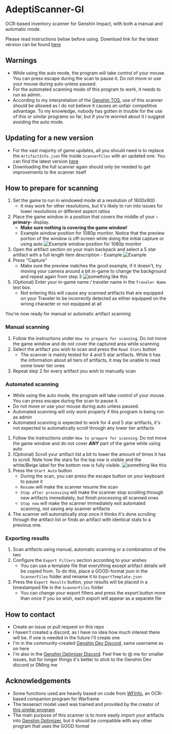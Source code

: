 # AdeptiScanner-GI
OCR-based inventory scanner for Genshin Impact, with both a manual and automatic mode.

Please read instructions below before using. Download link for the latest version can be found [here](https://github.com/D1firehail/AdeptiScanner-GI/releases)

## Warnings
- While using the auto mode, the program will take control of your mouse. You can press escape during the scan to pause it. Do not move or use your mouse during auto unless paused.
- For the automated scanning mode of this program to work, it needs to run as admin. 
- According to my interpretation of the [Genshin TOS](https://genshin.mihoyo.com/en/company/terms), use of this scanner should be allowed as I do not believe it causes an unfair competitive advantage. To my knowledge, nobody has gotten in trouble for the use of this or similar programs so far, but if you're worried about it I suggest avoiding the auto mode.

## Updating for a new version
- For the vast majority of game updates, all you should need is to replace the `ArtifactInfo.json` file inside `ScannerFiles` with an updated one. You can find the latest version [here](https://raw.githubusercontent.com/D1firehail/AdeptiScanner-GI/master/AdeptiScanner%20GI/ScannerFiles/ArtifactInfo.json)
- Downloading the full scanner again should only be needed to get improvements to the scanner itself

## How to prepare for scanning
1. Set the game to run in windowed mode at a resolution of 1600x900
    - It may work for other resolutions, but it's likely to run into issues for lower resolutions or different aspect ratios
2. Place the game window in a position that covers the middle of your **-primary-** display. 
    - **Make sure nothing is covering the game window!**
    - Example window position for 1080p monitor. Notice that the preview portion of the window is off-screen while doing the initial capture or using auto ![Example window position for 1080p monitor](https://github.com/D1firehail/AdeptiScanner-GI/blob/master/1080p-example.png?raw=true)
3. Open the artifact section on your main backpack and select a 5 star artifact with a full length item description
        - Example ![Example](https://github.com/D1firehail/AdeptiScanner-GI/blob/master/Capture-length-example.png?raw=true)
4. Press "Capture"
    - Make sure the preview matches the good example, if it doesn't, try moving your camera around a bit in-game to change the background and repeat again from step 3 ![something like this](https://github.com/D1firehail/AdeptiScanner-GI/blob/master/Capture-example.png?raw=true)
5. (Optional) Enter your in-game name / traveler name in the `Traveler Name` text box. 
    - Not entering this will cause any scanned artifacts that are equipped on your Traveler to be incorrectly detected as either equipped on the wrong character or not equipped at all

You're now ready for manual or automatic artifact scanning

### Manual scanning
1. Follow the instructions under `How to prepare for scanning`. Do not move the game window and do not cover the captured area while scanning
2. Select the artifact you wish to scan and press the `Read Stats` button
    - The scanner is mainly tested for 4 and 5 star artifacts. While it has the information about all tiers of artifacts, it may be unable to read some lower tier ones
3. Repeat step 2 for every artifact you wish to manually scan

### Automated scanning
- While using the auto mode, the program will take control of your mouse. You can press escape during the scan to pause it. 
- Do not move or use your mouse during auto unless paused.
- Automated scanning will only work properly if this program is being run as admin
- Automated scanning is expected to work for 4 and 5 star artifacts, it's not expected to automatically scroll through any lower tier artifacts
1. Follow the instructions under `How to prepare for scanning`. Do not move the game window and do not cover ***ANY*** part of the game while using auto
2. (Optional) Scroll your artifact list a bit to lower the amount of times it has to scroll. Note how the stars for the top row is visible and the white/Beige label for the bottom row is fully visible. ![something like this](https://github.com/D1firehail/AdeptiScanner-GI/blob/master/scroll-example.png?raw=true)
3. Press the `Start Auto` button
    - During the scan, you can press the escape button on your keyboard to pause it
    - `Resume` will make the scanner resume the scan
    - `Stop after processing` will make the scanner stop scrolling through new artifacts immediately, but finish processing all scanned ones
    - `Stop now` will make the scanner immediately exit automated scanning, not saving any scanner artifacts
4. The scanner will automatically stop once it thinks it's done scrolling through the artifact list or finds an artifact with identical stats to a previous one.

### Exporting results
1. Scan artifacts using manual, automatic scanning or a combination of the two
2. Configure the `Export Filters` section according to your wishes
    - You can use a template file that everything except artifact details will be copied from. To do this, place a GOOD-format json in the `ScannerFiles` folder and rename it to `ExportTemplate.json`    
3. Press the `Export Results` button, your results will be placed in a timestamped file in the `ScannerFiles` folder
    - You can change your export filters and press the export button more than once if you so wish, each export will appear as a separate file

## How to contact
- Create an issue or pull request on this repo
- I haven't created a discord, as I have no idea how much interest there will be. If one is needed in the future I'll create one
- I'm in the community-created [Genshin Dev Discord](https://discord.gg/CnmeBYSHaC), same username as on here
- I'm also in the [Genshin Optimizer Discord](https://discord.com/invite/CXUbQXyfUs). Feel free to @ me for smaller issues, but for longer things it's better to stick to the Genshin Dev discord or DMing me

## Acknowledgements
- Some functions used are heavily based on code from [WFInfo](https://github.com/WFCD/WFinfo), an OCR-based companion program for Warframe
- The tesseract model used was trained and provided by the creator of [this similar program](https://github.com/Andrewthe13th/Genshin_Scanner)
- The main purpose of this scanner is to more easily import your artifacts into [Genshin Optimizer](https://frzyc.github.io/genshin-optimizer/), but it should be compatible with any other program that uses the GOOD format

